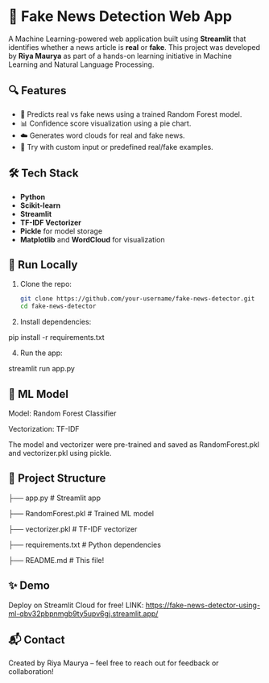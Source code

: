 # 📰 Fake News Detection Web App

A Machine Learning-powered web application built using **Streamlit** that identifies whether a news article is **real** or **fake**. This project was developed by **Riya Maurya** as part of a hands-on learning initiative in Machine Learning and Natural Language Processing.

## 🔍 Features

- 🧠 Predicts real vs fake news using a trained Random Forest model.
- 📊 Confidence score visualization using a pie chart.
- ☁️ Generates word clouds for real and fake news.
- 📝 Try with custom input or predefined real/fake examples.

## 🛠️ Tech Stack

- **Python**
- **Scikit-learn**
- **Streamlit**
- **TF-IDF Vectorizer**
- **Pickle** for model storage
- **Matplotlib** and **WordCloud** for visualization

## 🚀 Run Locally

1. Clone the repo:
   ```bash
   git clone https://github.com/your-username/fake-news-detector.git
   cd fake-news-detector
   
2. Install dependencies:

pip install -r requirements.txt

4. Run the app:
   
streamlit run app.py

## 🧠 ML Model
Model: Random Forest Classifier

Vectorization: TF-IDF

The model and vectorizer were pre-trained and saved as RandomForest.pkl and vectorizer.pkl using pickle.

## 📁 Project Structure

├── app.py               # Streamlit app

├── RandomForest.pkl      # Trained ML model

├── vectorizer.pkl       # TF-IDF vectorizer

├── requirements.txt     # Python dependencies

├── README.md            # This file!

## ✨ Demo
Deploy on Streamlit Cloud for free!
LINK: https://fake-news-detector-using-ml-qbv32pbpnmgb9ty5upv6gj.streamlit.app/

## 📬 Contact
Created by Riya Maurya – feel free to reach out for feedback or collaboration!

